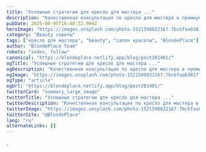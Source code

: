 ```yaml
---
title: "Успешные стратегии для кресло для мастера ..."
description: "Качественная консультация по кресло для мастера в премиум-салоне. Экспертное сравнение популярных решений. Сделайте правильный выбор с помощью наших экспертов."
pubDate: 2025-08-05T16:40:52.994Z
heroImage: "https://images.unsplash.com/photo-1521590832167-7bcbfaa6381f?q=80&w=800&auto=format&fit=crop"
category: "Beauty советы"
tags: ["кресло для мастера", "beauty", "салон красоты", "BlondePlace"]
author: "BlondePlace Team"
robots: "index, follow"
canonical: "https://blondeplace.netlify.app/blog/post201401/"
ogTitle: "Успешные стратегии для кресло для мастера ..."
ogDescription: "Качественная консультация по кресло для мастера в премиум-салоне. Экспертное сравнение популярных решений. Сделайте правильный выбор с помощью наших экспертов."
ogImage: "https://images.unsplash.com/photo-1521590832167-7bcbfaa6381f?q=80&w=800&auto=format&fit=crop"
ogType: "article"
ogUrl: "https://blondeplace.netlify.app/blog/post201401/"
twitterCard: "summary_large_image"
twitterTitle: "Успешные стратегии для кресло для мастера ..."
twitterDescription: "Качественная консультация по кресло для мастера в премиум-салоне. Экспертное сравнение популярных решений. Сделайте правильный выбор с помощью наших экспертов."
twitterImage: "https://images.unsplash.com/photo-1521590832167-7bcbfaa6381f?q=80&w=800&auto=format&fit=crop"
twitterSite: "@BlondePlace"
lang: "ru"
alternateLinks: []
---
```


<script type="application/ld+json">
{
  "@context": "https://schema.org",
  "@type": "HowTo",
  "name": "Успешные стратегии для кресло для мастера ...",
  "description": "Качественная консультация по кресло для мастера в премиум-салоне. Экспертное сравнение популярных решений. Сделайте правильный выбор с помощью наших экспертов.",
  "image": {
    "@type": "ImageObject",
    "url": "https://images.unsplash.com/photo-1521590832167-7bcbfaa6381f?q=80&w=800&auto=format&fit=crop"
  },
  "aggregateRating": {
    "@type": "AggregateRating",
    "ratingValue": "4.9",
    "reviewCount": 874,
    "bestRating": "5",
    "worstRating": "1"
  },
  "publisher": {
    "@type": "Organization",
    "name": "BlondePlace Beauty Blog",
    "logo": {
      "@type": "ImageObject",
      "url": "https://blondeplace.netlify.app/favicon.svg"
    }
  },
  "datePublished": "2025-08-05T16:40:52.994Z",
  "dateModified": "2025-08-05T16:40:52.994Z",
  "author": {
    "@type": "Person",
    "name": "Эксперт BlondePlace"
  },
  "mainEntityOfPage": {
    "@type": "WebPage",
    "@id": "https://blondeplace.netlify.app/blog/post201401/"
  }
}
</script>

.
